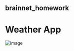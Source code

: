 ## brainnet_homework

# Weather App
![image](https://user-images.githubusercontent.com/54740840/220330208-c05e75d0-d5a0-4fe2-bde1-dcc2651ce85d.png)
